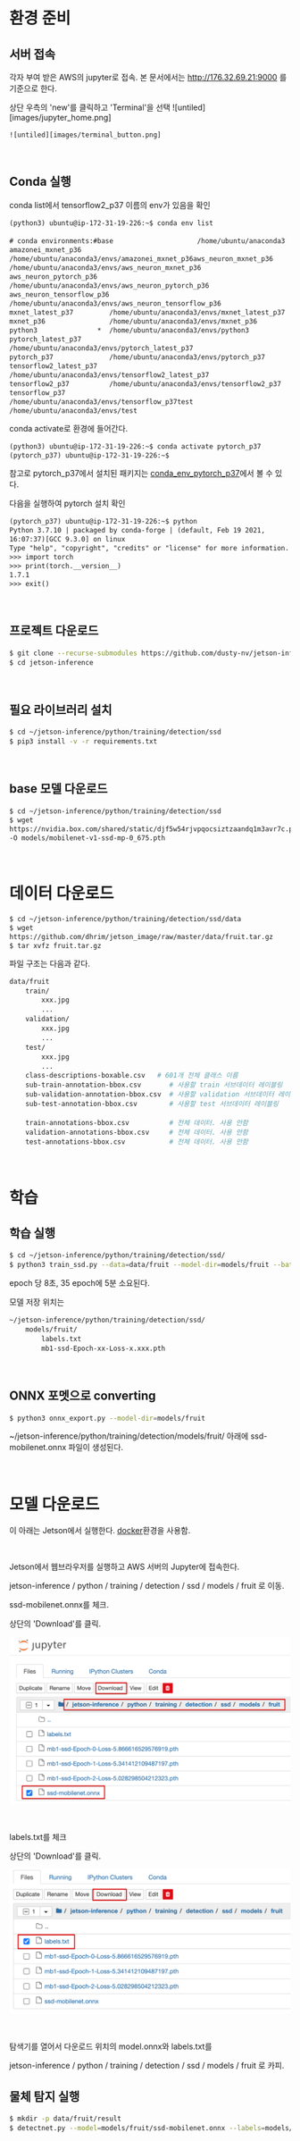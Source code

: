 # 환경 준비


## 서버 접속

각자 부여 받은 AWS의 jupyter로 접속. 본 문서에서는 http://176.32.69.21:9000 를 기준으로 한다.

상단 우측의 'new'를 클릭하고 'Terminal'을 선택
    ![untiled][images/jupyter_home.png]

    ![untiled][images/terminal_button.png]

<br>

## Conda 실행

conda list에서 tensorflow2_p37 이름의 env가 있음을 확인
```
(python3) ubuntu@ip-172-31-19-226:~$ conda env list

# conda environments:#base                     /home/ubuntu/anaconda3
amazonei_mxnet_p36       /home/ubuntu/anaconda3/envs/amazonei_mxnet_p36aws_neuron_mxnet_p36     /home/ubuntu/anaconda3/envs/aws_neuron_mxnet_p36
aws_neuron_pytorch_p36     /home/ubuntu/anaconda3/envs/aws_neuron_pytorch_p36
aws_neuron_tensorflow_p36     /home/ubuntu/anaconda3/envs/aws_neuron_tensorflow_p36
mxnet_latest_p37         /home/ubuntu/anaconda3/envs/mxnet_latest_p37
mxnet_p36                /home/ubuntu/anaconda3/envs/mxnet_p36
python3               *  /home/ubuntu/anaconda3/envs/python3
pytorch_latest_p37       /home/ubuntu/anaconda3/envs/pytorch_latest_p37
pytorch_p37              /home/ubuntu/anaconda3/envs/pytorch_p37
tensorflow2_latest_p37     /home/ubuntu/anaconda3/envs/tensorflow2_latest_p37
tensorflow2_p37          /home/ubuntu/anaconda3/envs/tensorflow2_p37
tensorflow_p37           /home/ubuntu/anaconda3/envs/tensorflow_p37test                     /home/ubuntu/anaconda3/envs/test
```

conda activate로 환경에 들어간다.
```
(python3) ubuntu@ip-172-31-19-226:~$ conda activate pytorch_p37
(pytorch_p37) ubuntu@ip-172-31-19-226:~$
```

참고로 pytorch_p37에서 설치된 패키지는 [conda_env_pytorch_p37](conda_env_pytorch_p37)에서 볼 수 있다.


다음을 실행하여 pytorch 설치 확인
```
(pytorch_p37) ubuntu@ip-172-31-19-226:~$ python
Python 3.7.10 | packaged by conda-forge | (default, Feb 19 2021, 16:07:37)[GCC 9.3.0] on linux
Type "help", "copyright", "credits" or "license" for more information.
>>> import torch
>>> print(torch.__version__)
1.7.1
>>> exit()
```

<br>

## 프로젝트 다운로드

```bash
$ git clone --recurse-submodules https://github.com/dusty-nv/jetson-inference
$ cd jetson-inference
```

<br>



## 필요 라이브러리 설치

```bash
$ cd ~/jetson-inference/python/training/detection/ssd
$ pip3 install -v -r requirements.txt
```

<br>

## base 모델 다운로드

```
$ cd ~/jetson-inference/python/training/detection/ssd
$ wget https://nvidia.box.com/shared/static/djf5w54rjvpqocsiztzaandq1m3avr7c.pth -O models/mobilenet-v1-ssd-mp-0_675.pth

```
<br>

# 데이터 다운로드

```
$ cd ~/jetson-inference/python/training/detection/ssd/data
$ wget https://github.com/dhrim/jetson_image/raw/master/data/fruit.tar.gz
$ tar xvfz fruit.tar.gz
```

파일 구조는 다음과 같다.

```bash
data/fruit
    train/
        xxx.jpg
        ...
    validation/
        xxx.jpg
        ...
    test/
        xxx.jpg
        ...
    class-descriptions-boxable.csv   # 601개 전체 클래스 이름
    sub-train-annotation-bbox.csv       # 사용할 train 서브데이터 레이블링
    sub-validation-annotation-bbox.csv  # 사용할 validation 서브데이터 레이블링
    sub-test-annotation-bbox.csv        # 사용할 test 서브데이터 레이블링
    
    train-annotations-bbox.csv          # 전체 데이터. 사용 안함
    validation-annotations-bbox.csv     # 전체 데이터. 사용 안함
    test-annotations-bbox.csv           # 전체 데이터. 사용 안함

```

<br>

# 학습

## 학습 실행

```bash
$ cd ~/jetson-inference/python/training/detection/ssd/
$ python3 train_ssd.py --data=data/fruit --model-dir=models/fruit --batch-size=4 --epochs=30
```

epoch 당 8초, 35 epoch에 5분 소요된다.

모델 저장 위치는 

```bash
~/jetson-inference/python/training/detection/ssd/
    models/fruit/
	    labels.txt
	    mb1-ssd-Epoch-xx-Loss-x.xxx.pth
```

<br>

## ONNX 포멧으로 converting

```bash
$ python3 onnx_export.py --model-dir=models/fruit
```

~/jetson-inference/python/training/detection/models/fruit/ 아래에 
ssd-mobilenet.onnx 파일이 생성된다.

<br>

# 모델 다운로드

이 아래는 Jetson에서 실행한다. [docker](setup_by_docker.md)환경을 사용함.

<br>

Jetson에서 웹브라우저를 실행하고 AWS 서버의 Jupyter에 접속한다.

jetson-inference / python / training / detection / ssd / models / fruit 로 이동.

ssd-mobilenet.onnx를 체크.

상단의 'Download'를 클릭.

![download_detection_onnx.png](images/download_detection_onnx.png)

<br>

labels.txt를 체크

상단의 'Download'를 클릭.

![download_labels.png](images/download_labels.png)


<br>

탐색기를 열어서 다운로드 위치의 model.onnx와 labels.txt를 

jetson-inference / python / training / detection / ssd / models / fruit 로 카피.


## 물체 탐지 실행

```bash
$ mkdir -p data/fruit/result
$ detectnet.py --model=models/fruit/ssd-mobilenet.onnx --labels=models/fruit/labels.txt --input-blob=input_0 --output-cvg=scores --output-bbox=boxes data/fruit/test/ee8*.jpg data/fruit/result/result_%i.jpg
```

<br>

